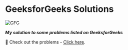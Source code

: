 # GeeksforGeeks Solutions

![GFG](https://media.geeksforgeeks.org/wp-content/uploads/geeksforgeeks-6.png)

***My solution to some problems listed on GeeksforGeeks***

:link: Check out the problems - [Click here](https://practice.geeksforgeeks.org/).

